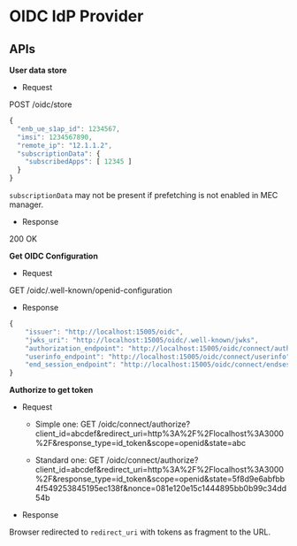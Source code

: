 # OIDC IdP Provider

## APIs

**User data store**

- Request

POST /oidc/store

```js
{
  "enb_ue_s1ap_id": 1234567,
  "imsi": 1234567890,
  "remote_ip": "12.1.1.2",
  "subscriptionData": {
    "subscribedApps": [ 12345 ]
  }
}
```

`subscriptionData` may not be present if prefetching is not enabled in MEC manager.

- Response

200 OK

**Get OIDC Configuration**

- Request

GET /oidc/.well-known/openid-configuration

- Response

```js
{
    "issuer": "http://localhost:15005/oidc",
    "jwks_uri": "http://localhost:15005/oidc/.well-known/jwks",
    "authorization_endpoint": "http://localhost:15005/oidc/connect/authorize",
    "userinfo_endpoint": "http://localhost:15005/oidc/connect/userinfo",
    "end_session_endpoint": "http://localhost:15005/oidc/connect/endsession"
}
```

**Authorize to get token**

- Request

  - Simple one: GET /oidc/connect/authorize?client_id=abcdef&redirect_uri=http%3A%2F%2Flocalhost%3A3000%2F&response_type=id_token&scope=openid&state=abc

  - Standard one: GET /oidc/connect/authorize?client_id=abcdef&redirect_uri=http%3A%2F%2Flocalhost%3A3000%2F&response_type=id_token&scope=openid&state=5f8d9e6abfbb4f549253845195ec138f&nonce=081e120e15c1444895bb0b99c34dd54b

- Response

Browser redirected to `redirect_uri` with tokens as fragment to the URL.
